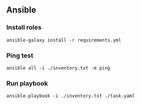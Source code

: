 
## Ansible

### Install roles
`ansible-galaxy install -r requirements.yml`

### Ping test
`ansible all -i ./inventory.txt -m ping`


### Run playbook
`ansible-playbook -i ./inventory.txt ./task.yaml`